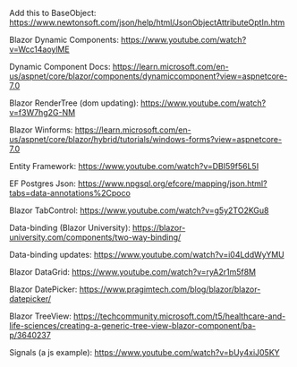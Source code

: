 Add this to BaseObject: https://www.newtonsoft.com/json/help/html/JsonObjectAttributeOptIn.htm

Blazor Dynamic Components: https://www.youtube.com/watch?v=Wcc14aoylME

Dynamic Component Docs: https://learn.microsoft.com/en-us/aspnet/core/blazor/components/dynamiccomponent?view=aspnetcore-7.0

Blazor RenderTree (dom updating): https://www.youtube.com/watch?v=f3W7hg2G-NM

Blazor Winforms: https://learn.microsoft.com/en-us/aspnet/core/blazor/hybrid/tutorials/windows-forms?view=aspnetcore-7.0

Entity Framework: https://www.youtube.com/watch?v=DBI59f56L5I

EF Postgres Json: https://www.npgsql.org/efcore/mapping/json.html?tabs=data-annotations%2Cpoco

Blazor TabControl: https://www.youtube.com/watch?v=g5y2TO2KGu8

Data-binding (Blazor University): https://blazor-university.com/components/two-way-binding/

Data-binding updates: https://www.youtube.com/watch?v=i04LddWyYMU

Blazor DataGrid: https://www.youtube.com/watch?v=ryA2r1m5f8M

Blazor DatePicker: https://www.pragimtech.com/blog/blazor/blazor-datepicker/

Blazor TreeView: https://techcommunity.microsoft.com/t5/healthcare-and-life-sciences/creating-a-generic-tree-view-blazor-component/ba-p/3640237

Signals (a js example): https://www.youtube.com/watch?v=bUy4xiJ05KY
